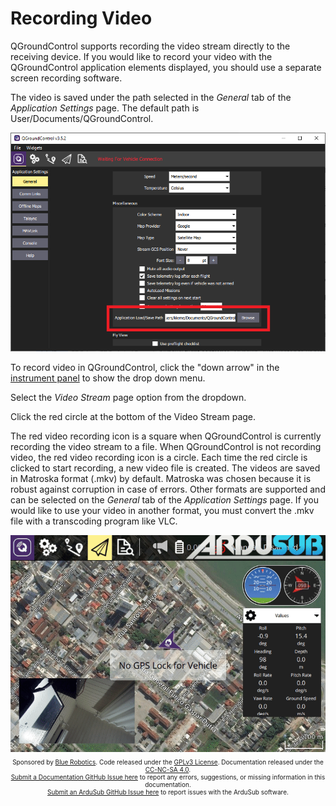 # Recording Video

QGroundControl supports recording the video stream directly to the receiving device. If you would like to record your video with the QGroundControl application elements displayed, you should use a separate screen recording software. 

The video is saved under the path selected in the *General* tab of the *Application Settings* page. The default path is User/Documents/QGroundControl.

<img src="/images/qgc/qgc-stream-save-path.png" class="img-responsive img-center" style="max-height:600px;">

To record video in QGroundControl, click the "down arrow" in the <a href="https://docs.qgroundcontrol.com/en/FlyView/FlyView.html#instrument_panel">instrument panel</a> to show the drop down menu. 

Select the *Video Stream* page option from the dropdown. 

Click the red circle at the bottom of the Video Stream page. 

The red video recording icon is a square when QGroundControl is currently recording the video stream to a file. When QGroundControl is not recording video, the red video recording icon is a circle. Each time the red circle is clicked to start recording, a new video file is created. The videos are saved in Matroska format (.mkv) by default. Matroska was chosen because it is robust against corruption in case of errors. Other formats are supported and can be selected on the *General* tab of the *Application Settings* page. If you would like to use your video in another format, you must convert the .mkv file with a transcoding program like VLC.

<img src="/images/qgc/qgc-stream-recording.gif" class="img-responsive img-center" style="max-height:400px;" align="middle">

<p style="font-size:10px; text-align:center">
Sponsored by <a href="http://www.bluerobotics.com/">Blue Robotics</a>. Code released under the <a href="https://github.com/bluerobotics/ardusub/blob/master/COPYING.txt">GPLv3 License</a>. Documentation released under the <a href="https://creativecommons.org/licenses/by-nc-sa/4.0/">CC-NC-SA 4.0</a>.<br />
<a href="https://github.com/bluerobotics/ardusub-docs/issues/">Submit a Documentation GitHub Issue here</a> to report any errors, suggestions, or missing information in this documentation.<br />
<a href="https://github.com/bluerobotics/ardusub/issues/">Submit an ArduSub GitHub Issue here</a> to report issues with the ArduSub software.
</p>
